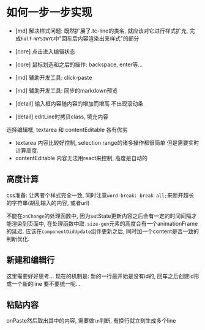 # 如何一步一步实现

* [md] 解决样式问题: 既然扩展了.tc-line的类名, 就应该对它进行样式扩充, 完成`half-WYSIWYG`中"回车后内容渲染出来样式"的部分
* [core] 点击进入编辑状态
* [core] 鼠标划选和之后的操作: backspace, enter等...
* [md] 辅助开发工具: click-paste
* [md] 辅助开发工具: 同步的markdown预览

* [detail] 输入框内容随内容的增加而增高 不出现滚动条
* [detail] editLine时拷贝class, 填充内容

选择编辑框, textarea 和 contentEditable 各有优劣

* textarea 内容比较好控制, selection range的诸多操作都很简单  但是需要实时计算高度. 
* contentEditable 内容无法用react来控制, 高度是自动的

## 高度计算
css准备: 让两者个样式完全一致, 同时注意`word-break: break-all;`来断开超长的字符串(胡乱输入的内容, 或者url)

不能在`onChange`的处理函数中, 因为setState更新内容之后会有一定的时间间隔才能渲染到页面中, 在处理函数中取`.size-gen`元素的高度会有一个animationFrame的延迟. 应该在`componentDidUpdate`组件更新之后, 同时加一个content是否一致的判断优化.

## 新建和编辑行

这里需要好好思考... 现在的机制是: 新的一行最开始是没有id的, 回车之后创建id形成一个新的line 要不要统一呢...

## 粘贴内容

onPaste然后取出其中的内容, 需要做`\n`判断, 有换行就立刻生成多个line


